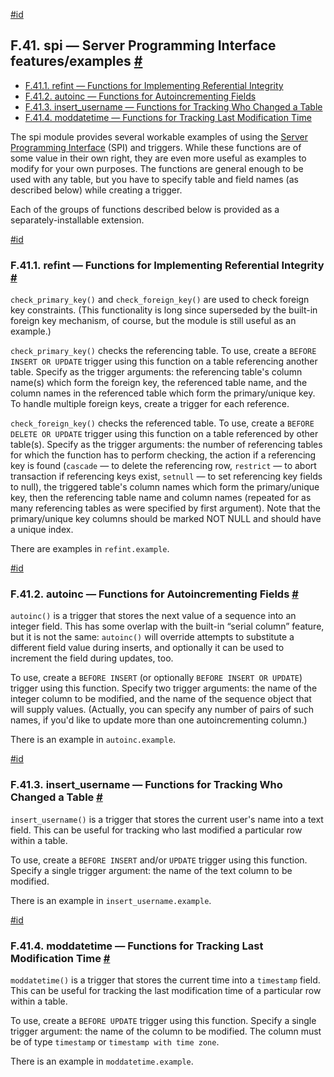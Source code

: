 [#id](#CONTRIB-SPI)

## F.41. spi — Server Programming Interface features/examples [#](#CONTRIB-SPI)

  * [F.41.1. refint — Functions for Implementing Referential Integrity](contrib-spi#CONTRIB-SPI-REFINT)
  * [F.41.2. autoinc — Functions for Autoincrementing Fields](contrib-spi#CONTRIB-SPI-AUTOINC)
  * [F.41.3. insert\_username — Functions for Tracking Who Changed a Table](contrib-spi#CONTRIB-SPI-INSERT-USERNAME)
  * [F.41.4. moddatetime — Functions for Tracking Last Modification Time](contrib-spi#CONTRIB-SPI-MODDATETIME)



The spi module provides several workable examples of using the [Server Programming Interface](spi) (SPI) and triggers. While these functions are of some value in their own right, they are even more useful as examples to modify for your own purposes. The functions are general enough to be used with any table, but you have to specify table and field names (as described below) while creating a trigger.

Each of the groups of functions described below is provided as a separately-installable extension.

[#id](#CONTRIB-SPI-REFINT)

### F.41.1. refint — Functions for Implementing Referential Integrity [#](#CONTRIB-SPI-REFINT)

`check_primary_key()` and `check_foreign_key()` are used to check foreign key constraints. (This functionality is long since superseded by the built-in foreign key mechanism, of course, but the module is still useful as an example.)

`check_primary_key()` checks the referencing table. To use, create a `BEFORE INSERT OR UPDATE` trigger using this function on a table referencing another table. Specify as the trigger arguments: the referencing table's column name(s) which form the foreign key, the referenced table name, and the column names in the referenced table which form the primary/unique key. To handle multiple foreign keys, create a trigger for each reference.

`check_foreign_key()` checks the referenced table. To use, create a `BEFORE DELETE OR UPDATE` trigger using this function on a table referenced by other table(s). Specify as the trigger arguments: the number of referencing tables for which the function has to perform checking, the action if a referencing key is found (`cascade` — to delete the referencing row, `restrict` — to abort transaction if referencing keys exist, `setnull` — to set referencing key fields to null), the triggered table's column names which form the primary/unique key, then the referencing table name and column names (repeated for as many referencing tables as were specified by first argument). Note that the primary/unique key columns should be marked NOT NULL and should have a unique index.

There are examples in `refint.example`.

[#id](#CONTRIB-SPI-AUTOINC)

### F.41.2. autoinc — Functions for Autoincrementing Fields [#](#CONTRIB-SPI-AUTOINC)

`autoinc()` is a trigger that stores the next value of a sequence into an integer field. This has some overlap with the built-in “serial column” feature, but it is not the same: `autoinc()` will override attempts to substitute a different field value during inserts, and optionally it can be used to increment the field during updates, too.

To use, create a `BEFORE INSERT` (or optionally `BEFORE INSERT OR UPDATE`) trigger using this function. Specify two trigger arguments: the name of the integer column to be modified, and the name of the sequence object that will supply values. (Actually, you can specify any number of pairs of such names, if you'd like to update more than one autoincrementing column.)

There is an example in `autoinc.example`.

[#id](#CONTRIB-SPI-INSERT-USERNAME)

### F.41.3. insert\_username — Functions for Tracking Who Changed a Table [#](#CONTRIB-SPI-INSERT-USERNAME)

`insert_username()` is a trigger that stores the current user's name into a text field. This can be useful for tracking who last modified a particular row within a table.

To use, create a `BEFORE INSERT` and/or `UPDATE` trigger using this function. Specify a single trigger argument: the name of the text column to be modified.

There is an example in `insert_username.example`.

[#id](#CONTRIB-SPI-MODDATETIME)

### F.41.4. moddatetime — Functions for Tracking Last Modification Time [#](#CONTRIB-SPI-MODDATETIME)

`moddatetime()` is a trigger that stores the current time into a `timestamp` field. This can be useful for tracking the last modification time of a particular row within a table.

To use, create a `BEFORE UPDATE` trigger using this function. Specify a single trigger argument: the name of the column to be modified. The column must be of type `timestamp` or `timestamp with time zone`.

There is an example in `moddatetime.example`.